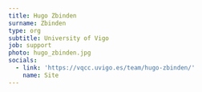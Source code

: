 ```yaml
---
title: Hugo Zbinden
surname: Zbinden
type: org
subtitle: University of Vigo
job: support
photo: hugo_zbinden.jpg
socials:
  - link: 'https://vqcc.uvigo.es/team/hugo-zbinden/'
    name: Site
---
```

